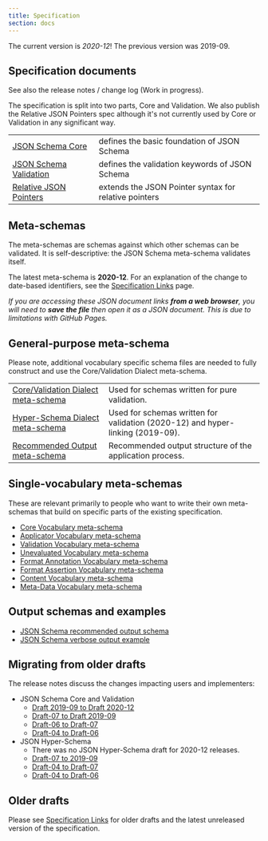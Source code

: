 ```yaml
---
title: Specification
section: docs
---
```


The current version is _2020-12_!
The previous version was 2019-09.

## Specification documents

See also the release notes / change log (Work in progress).

The specification is split into two parts, Core and Validation. We also publish
the Relative JSON Pointers spec although it's not currently used by Core or
Validation in any significant way.

|                                                                                              |                                                       |
| :------------------------------------------------------------------------------------------- | :---------------------------------------------------- |
| [JSON Schema Core](../../draft/2020-12/json-schema-core.html)                                | defines the basic foundation of JSON Schema           |
| [JSON Schema Validation](../../draft/2020-12/json-schema-validation.html)                    | defines the validation keywords of JSON Schema        |
| [Relative JSON Pointers](https://tools.ietf.org/html/draft-bhutton-relative-json-pointer-00) | extends the JSON Pointer syntax for relative pointers |

## Meta-schemas

The meta-schemas are schemas against which other schemas can be validated. It is self-descriptive: the JSON Schema meta-schema validates itself.

The latest meta-schema is **2020-12**. For an explanation of the change to date-based identifiers, see the [Specification Links](../specification-links) page.

_If you are accessing these JSON document links **from a web browser**, you will need to **save the file** then open it as a JSON document. This is due to limitations with GitHub Pages._

## General-purpose meta-schema

Please note, additional vocabulary specific schema files are needed to fully construct and use the Core/Validation Dialect meta-schema.

|                                                                      |                                                                                |
| :------------------------------------------------------------------- | :----------------------------------------------------------------------------- |
| [Core/Validation Dialect meta-schema](../../draft/2020-12/schema)    | Used for schemas written for pure validation.                                  |
| [Hyper-Schema Dialect meta-schema](../../draft/2020-12/hyper-schema) | Used for schemas written for validation (2020-12) and hyper-linking (2019-09). |
| [Recommended Output meta-schema](../../draft/2020-12/output/schema)  | Recommended output structure of the application process.                       |

## Single-vocabulary meta-schemas

These are relevant primarily to people who want to write their own meta-schemas that build on specific parts of the existing specification.

- [Core Vocabulary meta-schema](../../draft/2020-12/meta/core)
- [Applicator Vocabulary meta-schema](../../draft/2020-12/meta/applicator)
- [Validation Vocabulary meta-schema](../../draft/2020-12/meta/validation)
- [Unevaluated Vocabulary meta-schema](../../draft/2020-12/meta/unevaluated)
- [Format Annotation Vocabulary meta-schema](../../draft/2020-12/meta/format-annotation)
- [Format Assertion Vocabulary meta-schema](../../draft/2020-12/meta/format-assertion)
- [Content Vocabulary meta-schema](../../draft/2020-12/meta/content)
- [Meta-Data Vocabulary meta-schema](../../draft/2020-12/meta/meta-data)

## Output schemas and examples

- [JSON Schema recommended output schema](../../draft/2020-12/output/schema)
- [JSON Schema verbose output example](../../draft/2020-12/output/verbose-example)

## Migrating from older drafts

The release notes discuss the changes impacting users and implementers:

- JSON Schema Core and Validation
  - [Draft 2019-09 to Draft 2020-12](../../draft/2020-12/release-notes)
  - [Draft-07 to Draft 2019-09](../../draft/2019-09/release-notes)
  - [Draft-06 to Draft-07](../../draft-07/json-schema-release-notes)
  - [Draft-04 to Draft-06](../../draft-06/json-schema-release-notes)
- JSON Hyper-Schema
  - There was no JSON Hyper-Schema draft for 2020-12 releases.
  - [Draft-07 to 2019-09](../../draft/2019-09/release-notes#hyper-schema-vocabulary)
  - [Draft-04 to Draft-07](../../draft-07/json-hyper-schema-release-notes)
  - [Draft-04 to Draft-06](../../draft-06/json-hyper-schema-release-notes)

## Older drafts

Please see [Specification Links](../../specification-links) for older drafts and the latest unreleased version of the specification.
